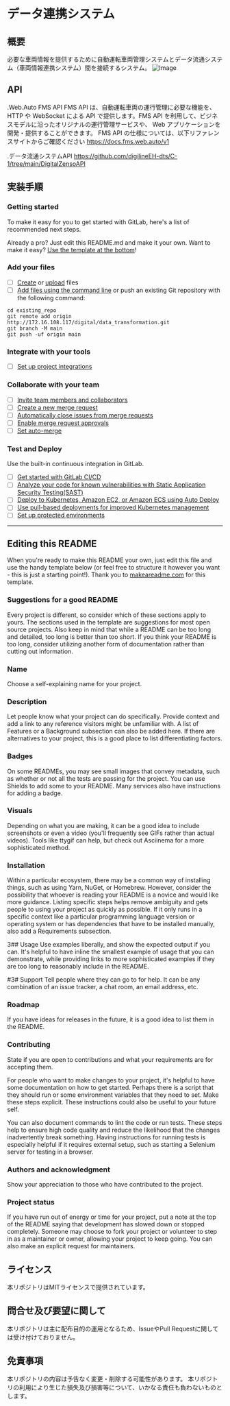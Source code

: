 # データ連携システム

## 概要
必要な車両情報を提供するために自動運転車両管理システムとデータ流通システム（車両情報連携システム）間を接続するシステム。
![Image](https://github.com/user-attachments/assets/8ebfcd63-a89f-424c-b1f6-e85963951a80)

## API
.Web.Auto FMS API
FMS API は、自動運転車両の運行管理に必要な機能を、HTTP や WebSocket による API で提供します。FMS API を利用して、ビジネスモデルに沿ったオリジナルの運行管理サービスや、 Web アプリケーションを開発・提供することができます。
FMS API の仕様については、以下リファレンスサイトからご確認ください
https://docs.fms.web.auto/v1

.データ流通システムAPI
https://github.com/digilineEH-dts/C-1/tree/main/DigitalZensoAPI


## 実装手順
### Getting started

To make it easy for you to get started with GitLab, here's a list of recommended next steps.

Already a pro? Just edit this README.md and make it your own. Want to make it easy? [Use the template at the bottom](#editing-this-readme)!

### Add your files

- [ ] [Create](https://docs.gitlab.com/ee/user/project/repository/web_editor.html#create-a-file) or [upload](https://docs.gitlab.com/ee/user/project/repository/web_editor.html#upload-a-file) files
- [ ] [Add files using the command line](https://docs.gitlab.com/ee/gitlab-basics/add-file.html#add-a-file-using-the-command-line) or push an existing Git repository with the following command:

```
cd existing_repo
git remote add origin http://172.16.108.117/digital/data_transformation.git
git branch -M main
git push -uf origin main
```

### Integrate with your tools

- [ ] [Set up project integrations](http://172.16.108.117/digital/data_transformation/-/settings/integrations)

### Collaborate with your team

- [ ] [Invite team members and collaborators](https://docs.gitlab.com/ee/user/project/members/)
- [ ] [Create a new merge request](https://docs.gitlab.com/ee/user/project/merge_requests/creating_merge_requests.html)
- [ ] [Automatically close issues from merge requests](https://docs.gitlab.com/ee/user/project/issues/managing_issues.html#closing-issues-automatically)
- [ ] [Enable merge request approvals](https://docs.gitlab.com/ee/user/project/merge_requests/approvals/)
- [ ] [Set auto-merge](https://docs.gitlab.com/ee/user/project/merge_requests/merge_when_pipeline_succeeds.html)

### Test and Deploy

Use the built-in continuous integration in GitLab.

- [ ] [Get started with GitLab CI/CD](https://docs.gitlab.com/ee/ci/quick_start/index.html)
- [ ] [Analyze your code for known vulnerabilities with Static Application Security Testing(SAST)](https://docs.gitlab.com/ee/user/application_security/sast/)
- [ ] [Deploy to Kubernetes, Amazon EC2, or Amazon ECS using Auto Deploy](https://docs.gitlab.com/ee/topics/autodevops/requirements.html)
- [ ] [Use pull-based deployments for improved Kubernetes management](https://docs.gitlab.com/ee/user/clusters/agent/)
- [ ] [Set up protected environments](https://docs.gitlab.com/ee/ci/environments/protected_environments.html)

***

## Editing this README

When you're ready to make this README your own, just edit this file and use the handy template below (or feel free to structure it however you want - this is just a starting point!). Thank you to [makeareadme.com](https://www.makeareadme.com/) for this template.

### Suggestions for a good README
Every project is different, so consider which of these sections apply to yours. The sections used in the template are suggestions for most open source projects. Also keep in mind that while a README can be too long and detailed, too long is better than too short. If you think your README is too long, consider utilizing another form of documentation rather than cutting out information.

### Name
Choose a self-explaining name for your project.

### Description
Let people know what your project can do specifically. Provide context and add a link to any reference visitors might be unfamiliar with. A list of Features or a Background subsection can also be added here. If there are alternatives to your project, this is a good place to list differentiating factors.

### Badges
On some READMEs, you may see small images that convey metadata, such as whether or not all the tests are passing for the project. You can use Shields to add some to your README. Many services also have instructions for adding a badge.

### Visuals
Depending on what you are making, it can be a good idea to include screenshots or even a video (you'll frequently see GIFs rather than actual videos). Tools like ttygif can help, but check out Asciinema for a more sophisticated method.

### Installation
Within a particular ecosystem, there may be a common way of installing things, such as using Yarn, NuGet, or Homebrew. However, consider the possibility that whoever is reading your README is a novice and would like more guidance. Listing specific steps helps remove ambiguity and gets people to using your project as quickly as possible. If it only runs in a specific context like a particular programming language version or operating system or has dependencies that have to be installed manually, also add a Requirements subsection.

3## Usage
Use examples liberally, and show the expected output if you can. It's helpful to have inline the smallest example of usage that you can demonstrate, while providing links to more sophisticated examples if they are too long to reasonably include in the README.

#3# Support
Tell people where they can go to for help. It can be any combination of an issue tracker, a chat room, an email address, etc.

### Roadmap
If you have ideas for releases in the future, it is a good idea to list them in the README.

### Contributing
State if you are open to contributions and what your requirements are for accepting them.

For people who want to make changes to your project, it's helpful to have some documentation on how to get started. Perhaps there is a script that they should run or some environment variables that they need to set. Make these steps explicit. These instructions could also be useful to your future self.

You can also document commands to lint the code or run tests. These steps help to ensure high code quality and reduce the likelihood that the changes inadvertently break something. Having instructions for running tests is especially helpful if it requires external setup, such as starting a Selenium server for testing in a browser.

### Authors and acknowledgment
Show your appreciation to those who have contributed to the project.

### Project status
If you have run out of energy or time for your project, put a note at the top of the README saying that development has slowed down or stopped completely. Someone may choose to fork your project or volunteer to step in as a maintainer or owner, allowing your project to keep going. You can also make an explicit request for maintainers.

## ライセンス
本リポジトリはMITライセンスで提供されています。

## 問合せ及び要望に関して
本リポジトリは主に配布目的の運用となるため、IssueやPull Requestに関しては受け付けておりません。

## 免責事項
本リポジトリの内容は予告なく変更・削除する可能性があります。
本リポジトリの利用により生じた損失及び損害等について、いかなる責任も負わないものとします。
